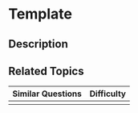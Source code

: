 # Template

## Description

## Related Topics



| Similar Questions | Difficulty |
| :--- | :--- |
|  |  |

